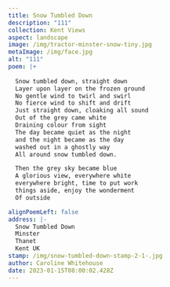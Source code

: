 ```yaml
---
title: Snow Tumbled Down
description: "111"
collection: Kent Views
aspect: landscape
image: /img/tractor-minster-snow-tiny.jpg
metaImage: /img/face.jpg
alt: "111"
poem: |+
  
  Snow tumbled down, straight down
  Layer upon layer on the frozen ground
  No gentle wind to twirl and swirl
  No fierce wind to shift and drift
  Just straight down, cloaking all sound
  Out of the grey came white
  Draining colour from sight
  The day became quiet as the night
  and the night became as the day
  washed out in a ghostly way
  All around snow tumbled down.

  Then the grey sky became blue
  A glorious view, everywhere white
  everywhere bright, time to put work 
  things aside, enjoy the wonderment
  Of outside

alignPoemLeft: false
address: |-
  Snow Tumbled Down
  Minster
  Thanet
  Kent UK
stamp: /img/snow-tumbled-down-stamp-2-1-.jpg
author: Caroline Whitehouse
date: 2023-01-15T08:00:02.428Z
---
```

